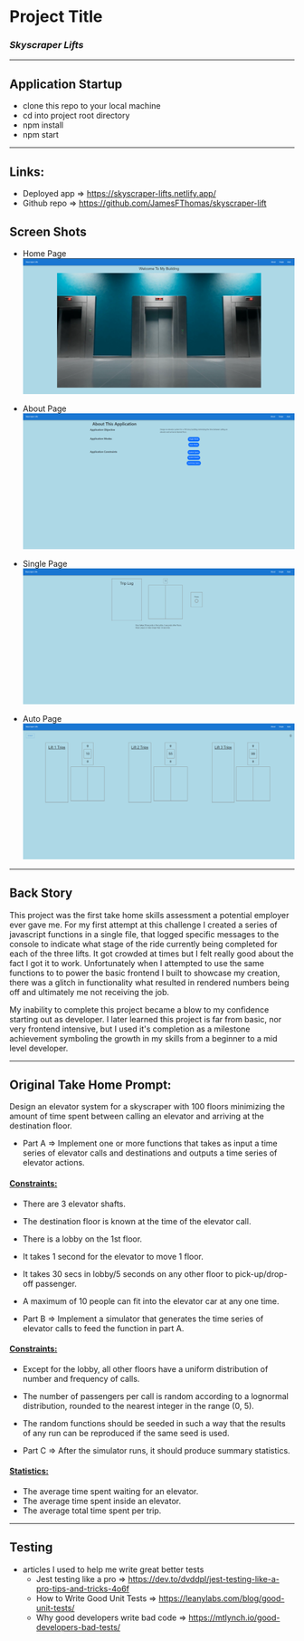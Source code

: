 # Project Title

### **_Skyscraper Lifts_**

---

## Application Startup

- clone this repo to your local machine
- cd into project root directory
- npm install
- npm start

---

## Links:

- Deployed app => https://skyscraper-lifts.netlify.app/
- Github repo => https://github.com/JamesFThomas/skyscraper-lift

## Screen Shots

- Home Page
  ![alt text](image.png)

- About Page
  ![alt text](image-1.png)

- Single Page
  ![alt text](image-2.png)

- Auto Page
  ![alt text](image-3.png)

---

## Back Story

This project was the first take home skills assessment a potential employer ever gave me. For my first attempt at this challenge I created a series of javascript functions in a single file, that logged specific messages to the console to indicate what stage of the ride currently being completed for each of the three lifts. It got crowded at times but I felt really good about the fact I got it to work. Unfortunately when I attempted to use the same functions to to power the basic frontend I built to showcase my creation, there was a glitch in functionality what resulted in rendered numbers being off and ultimately me not receiving the job.

My inability to complete this project became a blow to my confidence starting out as developer. I later learned this project is far from basic, nor very frontend intensive, but I used it's completion as a milestone achievement symboling the growth in my skills from a beginner to a mid level developer.

---

## Original Take Home Prompt:

Design an elevator system for a skyscraper with 100 floors minimizing the amount of time spent between calling an elevator and arriving at the destination floor.

- Part A => Implement one or more functions that takes as input a time series of elevator calls and destinations and outputs a time series of elevator actions.

#### <ins> Constraints: </ins>

- There are 3 elevator shafts.
- The destination floor is known at the time of the elevator call.
- There is a lobby on the 1st floor.
- It takes 1 second for the elevator to move 1 floor.
- It takes 30 secs in lobby/5 seconds on any other floor to pick-up/drop-off passenger.
- A maximum of 10 people can fit into the elevator car at any one time.

- Part B => Implement a simulator that generates the time series of elevator calls to feed the function in part A.

#### <ins> Constraints: </ins>

- Except for the lobby, all other floors have a uniform distribution of number and frequency of calls.
- The number of passengers per call is random according to a lognormal distribution, rounded to the nearest integer in the range (0, 5).
- The random functions should be seeded in such a way that the results of any run can be reproduced if the same seed is used.

- Part C => After the simulator runs, it should produce summary statistics.

#### <ins> Statistics: </ins>

- The average time spent waiting for an elevator.
- The average time spent inside an elevator.
- The average total time spent per trip.

---

## Testing

- articles I used to help me write great better tests
  - Jest testing like a pro => https://dev.to/dvddpl/jest-testing-like-a-pro-tips-and-tricks-4o6f
  - How to Write Good Unit Tests => https://leanylabs.com/blog/good-unit-tests/
  - Why good developers write bad code => https://mtlynch.io/good-developers-bad-tests/
